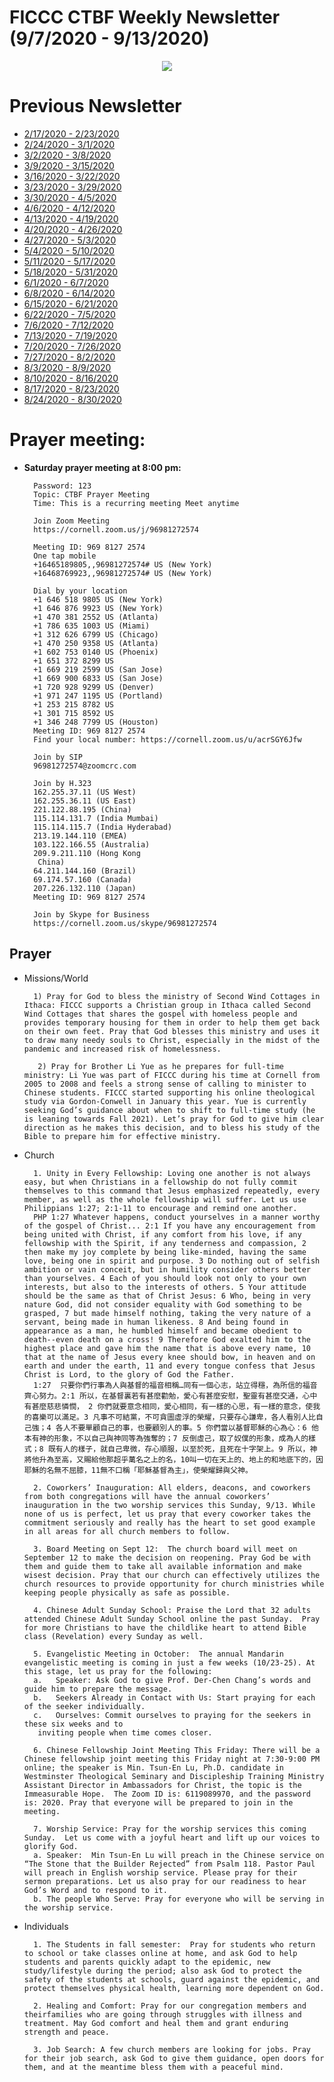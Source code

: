 
# FICCC CTBF Weekly Newsletter (9/7/2020 - 9/13/2020)

 



<div style="text-align:center">
<img src="https://i.ibb.co/QFc320x/sep11.jpg"      />

</div>

# Previous Newsletter
- [2/17/2020 - 2/23/2020](2_25_2020)
- [2/24/2020 - 3/1/2020](2_24_2020)
- [3/2/2020 - 3/8/2020](3_2_2020)
- [3/9/2020 - 3/15/2020](3_9_2020)
- [3/16/2020 - 3/22/2020](3_16_2020)
- [3/23/2020 - 3/29/2020](3_23_2020)
- [3/30/2020 - 4/5/2020](4_5_2020)
- [4/6/2020 - 4/12/2020](4_6_2020)
- [4/13/2020 - 4/19/2020](4_13_2020)
- [4/20/2020 - 4/26/2020](4_20_2020)
- [4/27/2020 - 5/3/2020](4_27_2020)
- [5/4/2020 - 5/10/2020](5_4_2020)
- [5/11/2020 - 5/17/2020](5_11_2020)
- [5/18/2020 - 5/31/2020](5_24_2020_2)
- [6/1/2020 - 6/7/2020](6_1_2020)
- [6/8/2020 - 6/14/2020](6_8_2020)
- [6/15/2020 - 6/21/2020](6_15_2020)
- [6/22/2020 - 7/5/2020](6_22_2020)
- [7/6/2020 - 7/12/2020](7_6_2020)
- [7/13/2020 - 7/19/2020](7_13_2020)
- [7/20/2020 - 7/26/2020](7_20_2020)
- [7/27/2020 - 8/2/2020](7_27_2020)
- [8/3/2020 - 8/9/2020](8_3_2020)
- [8/10/2020 - 8/16/2020](8_10_2020)
- [8/17/2020 - 8/23/2020](8_17_2020)
- [8/24/2020 - 8/30/2020](8_24_2020)
# Prayer meeting:
	
- **Saturday prayer meeting at 8:00 pm:**

		Password: 123
		Topic: CTBF Prayer Meeting
		Time: This is a recurring meeting Meet anytime
		
		Join Zoom Meeting
		https://cornell.zoom.us/j/96981272574
		
		Meeting ID: 969 8127 2574
		One tap mobile
		+16465189805,,96981272574# US (New York)
		+16468769923,,96981272574# US (New York)
		
		Dial by your location
        +1 646 518 9805 US (New York)
        +1 646 876 9923 US (New York)
        +1 470 381 2552 US (Atlanta)
        +1 786 635 1003 US (Miami)
        +1 312 626 6799 US (Chicago)
        +1 470 250 9358 US (Atlanta)
        +1 602 753 0140 US (Phoenix)
        +1 651 372 8299 US
        +1 669 219 2599 US (San Jose)
        +1 669 900 6833 US (San Jose)
        +1 720 928 9299 US (Denver)
        +1 971 247 1195 US (Portland)
        +1 253 215 8782 US
        +1 301 715 8592 US
        +1 346 248 7799 US (Houston)
		Meeting ID: 969 8127 2574
		Find your local number: https://cornell.zoom.us/u/acrSGY6Jfw
		
		Join by SIP
		96981272574@zoomcrc.com
		
		Join by H.323
		162.255.37.11 (US West)
		162.255.36.11 (US East)
		221.122.88.195 (China)
		115.114.131.7 (India Mumbai)
		115.114.115.7 (India Hyderabad)
		213.19.144.110 (EMEA)
		103.122.166.55 (Australia)
		209.9.211.110 (Hong Kong
		 China)
		64.211.144.160 (Brazil)
		69.174.57.160 (Canada)
		207.226.132.110 (Japan)
		Meeting ID: 969 8127 2574
		
		Join by Skype for Business
		https://cornell.zoom.us/skype/96981272574

	
## Prayer

- Missions/World
		
		1) Pray for God to bless the ministry of Second Wind Cottages in Ithaca: FICCC supports a Christian group in Ithaca called Second Wind Cottages that shares the gospel with homeless people and provides temporary housing for them in order to help them get back on their own feet. Pray that God blesses this ministry and uses it to draw many needy souls to Christ, especially in the midst of the pandemic and increased risk of homelessness.
	
		 2) Pray for Brother Li Yue as he prepares for full-time ministry: Li Yue was part of FICCC during his time at Cornell from 2005 to 2008 and feels a strong sense of calling to minister to Chinese students. FICCC started supporting his online theological study via Gordon-Conwell in January this year. Yue is currently seeking God’s guidance about when to shift to full-time study (he is leaning towards Fall 2021). Let’s pray for God to give him clear direction as he makes this decision, and to bless his study of the Bible to prepare him for effective ministry.



		

- Church

		1. Unity in Every Fellowship: Loving one another is not always easy, but when Christians in a fellowship do not fully commit themselves to this command that Jesus emphasized repeatedly, every member, as well as the whole fellowship will suffer. Let us use Philippians 1:27; 2:1-11 to encourage and remind one another.
		PHP 1:27 Whatever happens, conduct yourselves in a manner worthy of the gospel of Christ... 2:1 If you have any encouragement from being united with Christ, if any comfort from his love, if any fellowship with the Spirit, if any tenderness and compassion, 2 then make my joy complete by being like-minded, having the same love, being one in spirit and purpose. 3 Do nothing out of selfish ambition or vain conceit, but in humility consider others better than yourselves. 4 Each of you should look not only to your own interests, but also to the interests of others. 5 Your attitude should be the same as that of Christ Jesus: 6 Who, being in very nature God, did not consider equality with God something to be grasped, 7 but made himself nothing, taking the very nature of a servant, being made in human likeness. 8 And being found in appearance as a man, he humbled himself and became obedient to death--even death on a cross! 9 Therefore God exalted him to the highest place and gave him the name that is above every name, 10 that at the name of Jesus every knee should bow, in heaven and on earth and under the earth, 11 and every tongue confess that Jesus Christ is Lord, to the glory of God the Father.
		1:27  只要你們行事為人與基督的福音相稱…同有一個心志，站立得穩，為所信的福音齊心努力。2:1 所以，在基督裏若有甚麼勸勉，愛心有甚麼安慰，聖靈有甚麼交通，心中有甚麼慈悲憐憫， 2 你們就要意念相同，愛心相同，有一樣的心思，有一樣的意念，使我的喜樂可以滿足。3 凡事不可結黨，不可貪圖虛浮的榮耀，只要存心謙卑，各人看別人比自己強；4 各人不要單顧自己的事，也要顧別人的事。5 你們當以基督耶穌的心為心：6 他本有神的形象，不以自己與神同等為強奪的；7 反倒虛己，取了奴僕的形象，成為人的樣式；8 既有人的樣子，就自己卑微，存心順服，以至於死，且死在十字架上。9 所以，神將他升為至高，又賜給他那超乎萬名之上的名，10叫一切在天上的、地上的和地底下的，因耶穌的名無不屈膝，11無不口稱「耶穌基督為主」，使榮耀歸與父神。
		
		2. Coworkers’ Inauguration: All elders, deacons, and coworkers from both congregations will have the annual coworkers’ inauguration in the two worship services this Sunday, 9/13. While none of us is perfect, let us pray that every coworker takes the commitment seriously and really has the heart to set good example in all areas for all church members to follow.
		
		3. Board Meeting on Sept 12:  The church board will meet on September 12 to make the decision on reopening. Pray God be with them and guide them to take all available information and make wisest decision. Pray that our church can effectively utilizes the church resources to provide opportunity for church ministries while keeping people physically as safe as possible.
		
		4. Chinese Adult Sunday School: Praise the Lord that 32 adults attended Chinese Adult Sunday School online the past Sunday.  Pray for more Christians to have the childlike heart to attend Bible class (Revelation) every Sunday as well.
		
		5. Evangelistic Meeting in October:  The annual Mandarin evangelistic meeting is coming in just a few weeks (10/23-25). At this stage, let us pray for the following:
		a.   Speaker: Ask God to give Prof. Der-Chen Chang’s words and guide him to prepare the message.
		b.   Seekers Already in Contact with Us: Start praying for each of the seeker individually.
		c.   Ourselves: Commit ourselves to praying for the seekers in these six weeks and to
		 inviting people when time comes closer.
		
		6. Chinese Fellowship Joint Meeting This Friday: There will be a Chinese fellowship joint meeting this Friday night at 7:30-9:00 PM online; the speaker is Min. Tsun-En Lu, Ph.D. candidate in Westminster Theological Seminary and Discipleship Training Ministry Assistant Director in Ambassadors for Christ, the topic is the Immeasurable Hope.  The Zoom ID is: 6119089970, and the password is: 2020. Pray that everyone will be prepared to join in the meeting.
		
		7. Worship Service: Pray for the worship services this coming Sunday.  Let us come with a joyful heart and lift up our voices to glorify God.
		a. Speaker:  Min Tsun-En Lu will preach in the Chinese service on “The Stone that the Builder Rejected” from Psalm 118. Pastor Paul will preach in English worship service. Please pray for their sermon preparations. Let us also pray for our readiness to hear God’s Word and to respond to it.
		b. The people Who Serve: Pray for everyone who will be serving in the worship service.
		

		

- Individuals

		1. The Students in fall semester:  Pray for students who return to school or take classes online at home, and ask God to help students and parents quickly adapt to the epidemic, new study/lifestyle during the period; also ask God to protect the safety of the students at schools, guard against the epidemic, and protect themselves physical health, learning more dependent on God.

		2. Healing and Comfort: Pray for our congregation members and theirfamilies who are going through struggles with illness and treatment. May God comfort and heal them and grant enduring strength and peace.
		
		3. Job Search: A few church members are looking for jobs. Pray for their job search, ask God to give them guidance, open doors for them, and at the meantime bless them with a peaceful mind.
